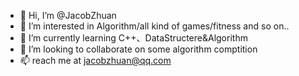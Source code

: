 - 👋 Hi, I’m @JacobZhuan
- 👀 I’m interested in Algorithm/all kind of games/fitness and so on..
- 🌱 I’m currently learning C++、DataStructere&Algorithm
- 💞️ I’m looking to collaborate on some algorithm comptition
- 📫 reach me at jacobzhuan@qq.com
